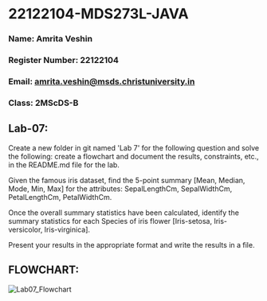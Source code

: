 # 22122104-MDS273L-JAVA
### Name: Amrita Veshin
### Register Number: 22122104
### Email: amrita.veshin@msds.christuniversity.in
### Class: 2MScDS-B
## Lab-07:
Create a new folder in git named 'Lab 7' for the following question and solve the following: create a flowchart and document the results, constraints, etc., in the README.md file for the lab.

Given the famous iris dataset, find the 5-point summary [Mean, Median, Mode, Min, Max] for the attributes: SepalLengthCm, SepalWidthCm, PetalLengthCm, PetalWidthCm.

Once the overall summary statistics have been calculated, identify the summary statistics for each Species of iris flower [Iris-setosa, Iris-versicolor, Iris-virginica].

Present your results in the appropriate format and write the results in a file.

## FLOWCHART:
![Lab07_Flowchart](https://github.com/AmritaVeshin/22122104-MDS273L-JAVA/assets/118504567/eb23cd57-acf3-4ea3-825e-1c43c2d47296)




